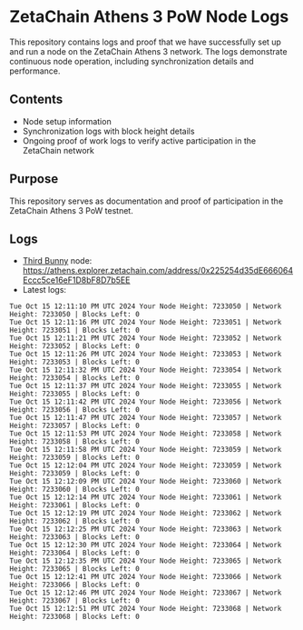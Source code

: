 # ZetaChain Athens 3 PoW Node Logs
This repository contains logs and proof that we have successfully set up and run a node on the ZetaChain Athens 3 network. The logs demonstrate continuous node operation, including synchronization details and performance.

## Contents
- Node setup information
- Synchronization logs with block height details
- Ongoing proof of work logs to verify active participation in the ZetaChain network

## Purpose
This repository serves as documentation and proof of participation in the ZetaChain Athens 3 PoW testnet.

## Logs

- [Third Bunny](https://thirdbunny.xyz/) node: https://athens.explorer.zetachain.com/address/0x225254d35dE666064Eccc5ce16eF1D8bF8D7b5EE
- Latest logs:
```
Tue Oct 15 12:11:10 PM UTC 2024 Your Node Height: 7233050 | Network Height: 7233050 | Blocks Left: 0
Tue Oct 15 12:11:16 PM UTC 2024 Your Node Height: 7233051 | Network Height: 7233051 | Blocks Left: 0
Tue Oct 15 12:11:21 PM UTC 2024 Your Node Height: 7233052 | Network Height: 7233052 | Blocks Left: 0
Tue Oct 15 12:11:26 PM UTC 2024 Your Node Height: 7233053 | Network Height: 7233053 | Blocks Left: 0
Tue Oct 15 12:11:32 PM UTC 2024 Your Node Height: 7233054 | Network Height: 7233054 | Blocks Left: 0
Tue Oct 15 12:11:37 PM UTC 2024 Your Node Height: 7233055 | Network Height: 7233055 | Blocks Left: 0
Tue Oct 15 12:11:42 PM UTC 2024 Your Node Height: 7233056 | Network Height: 7233056 | Blocks Left: 0
Tue Oct 15 12:11:47 PM UTC 2024 Your Node Height: 7233057 | Network Height: 7233057 | Blocks Left: 0
Tue Oct 15 12:11:53 PM UTC 2024 Your Node Height: 7233058 | Network Height: 7233058 | Blocks Left: 0
Tue Oct 15 12:11:58 PM UTC 2024 Your Node Height: 7233059 | Network Height: 7233059 | Blocks Left: 0
Tue Oct 15 12:12:04 PM UTC 2024 Your Node Height: 7233059 | Network Height: 7233059 | Blocks Left: 0
Tue Oct 15 12:12:09 PM UTC 2024 Your Node Height: 7233060 | Network Height: 7233060 | Blocks Left: 0
Tue Oct 15 12:12:14 PM UTC 2024 Your Node Height: 7233061 | Network Height: 7233061 | Blocks Left: 0
Tue Oct 15 12:12:19 PM UTC 2024 Your Node Height: 7233062 | Network Height: 7233062 | Blocks Left: 0
Tue Oct 15 12:12:25 PM UTC 2024 Your Node Height: 7233063 | Network Height: 7233063 | Blocks Left: 0
Tue Oct 15 12:12:30 PM UTC 2024 Your Node Height: 7233064 | Network Height: 7233064 | Blocks Left: 0
Tue Oct 15 12:12:35 PM UTC 2024 Your Node Height: 7233065 | Network Height: 7233065 | Blocks Left: 0
Tue Oct 15 12:12:41 PM UTC 2024 Your Node Height: 7233066 | Network Height: 7233066 | Blocks Left: 0
Tue Oct 15 12:12:46 PM UTC 2024 Your Node Height: 7233067 | Network Height: 7233067 | Blocks Left: 0
Tue Oct 15 12:12:51 PM UTC 2024 Your Node Height: 7233068 | Network Height: 7233068 | Blocks Left: 0
```
